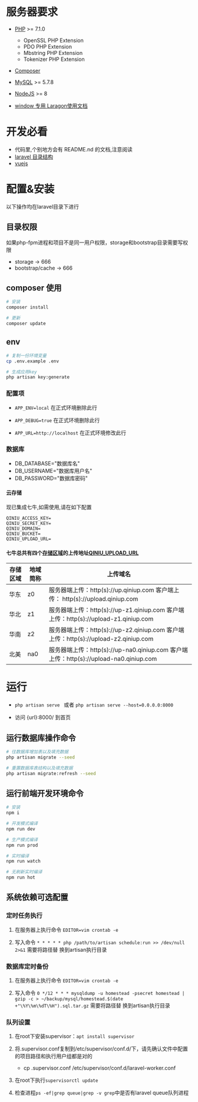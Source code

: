 # 服务器要求

- [PHP](http://php.net/manual/zh/install.php) >= 7.1.0
    - OpenSSL PHP Extension
    - PDO PHP Extension
    - Mbstring PHP Extension
    - Tokenizer PHP Extension

- [Composer](https://getcomposer.org/)

- [MySQL](https://dev.mysql.com/doc/refman/5.7/en/installing.html) >= 5.7.8

- [NodeJS](https://nodejs.org/en/) >= 8

- [window 专用 Laragon](https://sourceforge.net/projects/laragon/)[使用文档](http://laravelacademy.org/post/7754.html)

# 开发必看
- 代码里,个别地方会有 README.nd 的文档,注意阅读
- [laravel 目录结构](https://laravel.com/docs/5.5/)
- [vuejs](https://vuejs.org/)

# 配置&安装

以下操作均在laravel目录下进行

## 目录权限

如果php-fpm进程和项目不是同一用户权限，storage和bootstrap目录需要写权限
- storage -> 666
- bootstrap/cache -> 666

## composer 使用

```sh
# 安装
composer install

# 更新
composer update
```

## env

```sh
# 复制一份环境变量
cp .env.example .env

# 生成应用key
php artisan key:generate
```

### 配置项

* `APP_ENV=local` 在正式环境删除此行

* `APP_DEBUG=true` 在正式环境删除此行

* `APP_URL=http://localhost` 在正式环境修改此行

### 数据库

- DB_DATABASE="数据库名"
- DB_USERNAME="数据库用户名"
- DB_PASSWORD="数据库密码"

#### 云存储
现已集成七牛,如需使用,请在如下配置

```env
QINIU_ACCESS_KEY=
QINIU_SECRET_KEY=
QINIU_DOMAIN=
QINIU_BUCKET=
QINIU_UPLOAD_URL=
```

#### 七牛总共有四个[存储区域](https://developer.qiniu.com/kodo/manual/1671/region-endpoint)的上传地址[QINIU_UPLOAD_URL](https://developer.qiniu.com/kodo/manual/1671/region-endpoint)


| 存储区域 | 地域简称 | 上传域名 |
|---|---|---|
| 华东 | z0 | 服务器端上传：http(s)://up.qiniup.com             客户端上传： http(s)://upload.qiniup.com |
| 华北 | z1 | 服务器端上传：http(s)://up-z1.qiniup.com          客户端上传：http(s)://upload-z1.qiniup.com |
| 华南 | z2 | 服务器端上传：http(s)://up-z2.qiniup.com          客户端上传：http(s)://upload-z2.qiniup.com |
| 北美 | na0 | 服务器端上传：http(s)://up-na0.qiniup.com        客户端上传：http(s)://upload-na0.qiniup.com |

# 运行

- `php artisan serve ` 或者 `php artisan serve --host=0.0.0.0:8000`

- 访问 {url}:8000/ 到首页

## 运行数据库操作命令

```sh
# 往数据库增加表以及填充数据
php artisan migrate --seed

# 重置数据库表结构以及填充数据
php artisan migrate:refresh --seed
```

## 运行前端开发环境命令

```sh
# 安装
npm i

# 开发模式编译
npm run dev

# 生产模式编译
npm run prod

# 实时编译
npm run watch

# 无刷新实时编译
npm run hot
```

## 系统依赖可选配置

### 定时任务执行

1. 在服务器上执行命令 `EDITOR=vim crontab -e`

2. 写入命令 `* * * * * php /path/to/artisan schedule:run >> /dev/null 2>&1` 需要将路径替 换到artisan执行目录


### 数据库定时备份

1. 在服务器上执行命令 `EDITOR=vim crontab -e`

2. 写入命令 `0 */12 * * * mysqldump -u homestead -psecret homestead | gzip -c > ~/backup/mysql/homestead.$(date +"\%Y\%m\%dT\%H").sql.tar.gz` 需要将路径替 换到artisan执行目录


### 队列设置

1. 在root下安装supervisor：`apt install supervisor`

2. 将.supervisor.conf复制到/etc/supervisor/conf.d/下，请先确认文件中配置的项目路径和执行用户组都是对的
    - cp .supervisor.conf /etc/supervisor/conf.d/laravel-worker.conf

3. 在root下执行`supervisorctl update`

4. 检查进程`ps -ef|grep queue|grep -v grep`中是否有laravel queue队列进程

